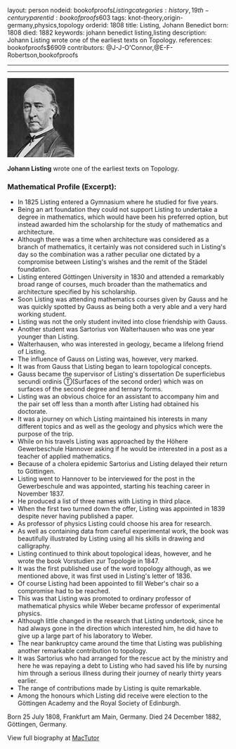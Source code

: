 layout: person
nodeid: bookofproofs$Listing
categories: history,19th-century
parentid: bookofproofs$603
tags: knot-theory,origin-germany,physics,topology
orderid: 1808
title: Listing, Johann Benedict
born: 1808
died: 1882
keywords: johann benedict listing,listing
description: Johann Listing wrote one of the earliest texts on Topology.
references: bookofproofs$6909
contributors: @J-J-O'Connor,@E-F-Robertson,bookofproofs

---



---

![Listing.jpg](https://github.com/bookofproofs/bookofproofs.github.io/blob/main/_sources/_assets/images/portraits/Listing.jpg?raw=true)

**Johann Listing** wrote one of the earliest texts on Topology.

### Mathematical Profile (Excerpt):
* In 1825 Listing entered a Gymnasium where he studied for five years.
* Being an art foundation they could not support Listing to undertake a degree in mathematics, which would have been his preferred option, but instead awarded him the scholarship for the study of mathematics and architecture.
* Although there was a time when architecture was considered as a branch of mathematics, it certainly was not considered such in Listing's day so the combination was a rather peculiar one dictated by a compromise between Listing's wishes and the remit of the Städel foundation.
* Listing entered Göttingen University in 1830 and attended a remarkably broad range of courses, much broader than the mathematics and architecture specified by his scholarship.
* Soon Listing was attending mathematics courses given by Gauss and he was quickly spotted by Gauss as being both a very able and a very hard working student.
* Listing was not the only student invited into close friendship with Gauss.
* Another student was Sartorius von Walterhausen who was one year younger than Listing.
* Walterhausen, who was interested in geology, became a lifelong friend of Listing.
* The influence of Gauss on Listing was, however, very marked.
* It was from Gauss that Listing began to learn topological concepts.
* Gauss became the supervisor of Listing's dissertation De superficiebus secundi ordinis Ⓣ(Surfaces of the second order) which was on surfaces of the second degree and ternary forms.
* Listing was an obvious choice for an assistant to accompany him and the pair set off less than a month after Listing had obtained his doctorate.
* It was a journey on which Listing maintained his interests in many different topics and as well as the geology and physics which were the purpose of the trip.
* While on his travels Listing was approached by the Höhere Gewerbeschule Hannover asking if he would be interested in a post as a teacher of applied mathematics.
* Because of a cholera epidemic Sartorius and Listing delayed their return to Göttingen.
* Listing went to Hannover to be interviewed for the post in the Gewerbeschule and was appointed, starting his teaching career in November 1837.
* He produced a list of three names with Listing in third place.
* When the first two turned down the offer, Listing was appointed in 1839 despite never having published a paper.
* As professor of physics Listing could choose his area for research.
* As well as containing data from careful experimental work, the book was beautifully illustrated by Listing using all his skills in drawing and calligraphy.
* Listing continued to think about topological ideas, however, and he wrote the book Vorstudien zur Topologie in 1847.
* It was the first published use of the word topology although, as we mentioned above, it was first used in Listing's letter of 1836.
* Of course Listing had been appointed to fill Weber's chair so a compromise had to be reached.
* This was that Listing was promoted to ordinary professor of mathematical physics while Weber became professor of experimental physics.
* Although little changed in the research that Listing undertook, since he had always gone in the direction which interested him, he did have to give up a large part of his laboratory to Weber.
* The near bankruptcy came around the time that Listing was publishing another remarkable contribution to topology.
* It was Sartorius who had arranged for the rescue act by the ministry and here he was repaying a debt to Listing who had saved his life by nursing him through a serious illness during their journey of nearly thirty years earlier.
* The range of contributions made by Listing is quite remarkable.
* Among the honours which Listing did receive were election to the Göttingen Academy and the Royal Society of Edinburgh.

Born 25 July 1808, Frankfurt am Main, Germany. Died 24 December 1882, Göttingen, Germany.

View full biography at [MacTutor](https://mathshistory.st-andrews.ac.uk/Biographies/Listing/)
